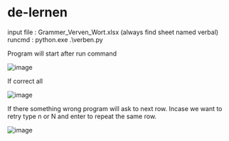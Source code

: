 # de-lernen

input file : Grammer_Verven_Wort.xlsx (always find sheet named verbal)
runcmd : python.exe .\verben.py

Program will start after run command

![image](https://user-images.githubusercontent.com/26761030/136780088-8bec8727-8924-4a42-9cdb-fe4e4edf2de0.png)

If correct all 

![image](https://user-images.githubusercontent.com/26761030/136780222-1ecc3844-0b37-4f19-b269-68ff152d581f.png)

If there something wrong program will ask to next row. Incase we want to retry type n or N and enter to repeat the same row.

![image](https://user-images.githubusercontent.com/26761030/136780430-79eba6e4-3447-45ed-aec3-29c4a7cab060.png)
